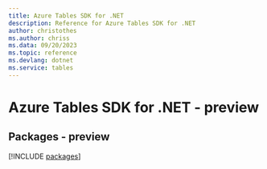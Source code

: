 ```yaml
---
title: Azure Tables SDK for .NET
description: Reference for Azure Tables SDK for .NET
author: christothes
ms.author: chriss
ms.data: 09/20/2023
ms.topic: reference
ms.devlang: dotnet
ms.service: tables
---
```

# Azure Tables SDK for .NET - preview
## Packages - preview
[!INCLUDE [packages](tables-index.md)]